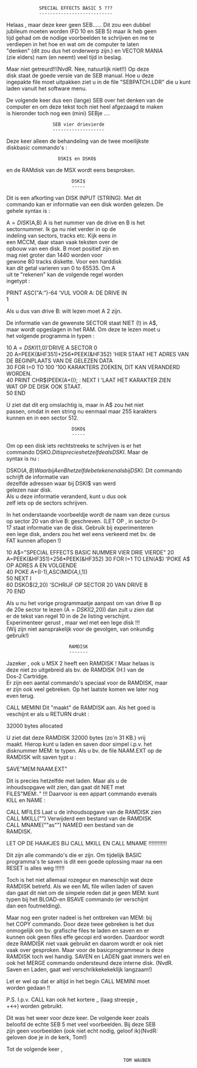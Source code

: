                 SPECIAL EFFECTS BASIC 5 ???                     
                ---------------------------                     
                                                                
 Helaas , maar deze keer geen SEB...... Dit zou een dubbel      
 jubileum moeten worden (FD 10 en SEB 5) maar ik heb geen       
 tijd gehad om de nodige voorbeelden te schrijven en me te      
 verdiepen in het hoe en wat om de computer te laten            
 "denken" (dit zou dus het onderwerp zijn.) en VECTOR MANIA     
 (zie elders) nam (en neemt) veel tijd in beslag.               
                                                                
 Maar niet getreurd!!(NvdR. Nee, natuurlijk niet!!) Op deze     
 disk staat de goede versie van de SEB manual. Hoe u deze       
 ingepakte file moet uitpakken ziet u in de file "SEBPATCH.LDR" 
 die u kunt laden vanuit het software menu.                     
                                                                
 De volgende keer dus een (lange) SEB over het denken van de    
 computer en om deze tekst toch niet heel afgezaagd te maken    
 is hieronder toch nog een (mini) SEBje ....                    
                                                                
                                                                
                     SEB vier drievierde                        
                     -------------------                        
                                                                
 Deze keer alleen de behandeling van de twee moeilijkste        
 diskbasic commando's :                                         
                                                                
                       DSKI$ en DSKO$                           
                                                                
 en de RAMdisk van de MSX wordt eens besproken.                 
                                                                
                                                                
                            DSKI$                               
                            -----                               
 Dit is een afkorting van DISK INPUT (STRING). Met dit          
 commando kan er informatie van een disk worden gelezen. De     
 gehele syntax is :                                             
                                                                
 A$=DISK$(A,B)  A is het nummer van de drive en B is het        
                sectornummer. Ik ga nu niet verder in op de     
                indeling van sectors, tracks etc. Kijk eens in  
                een MCCM, daar staan vaak teksten over de       
                opbouw van een disk. B moet positief zijn en    
                mag niet groter dan 1440 worden voor            
                gewone 80 tracks diskette. Voor een harddisk    
                kan dit getal varieren van 0 to 65535. Om A     
                uit te "rekenen" kan de volgende regel worden   
                ingetypt :                                      
                                                                
 PRINT ASC("A:")-64 'VUL VOOR A: DE DRIVE IN                    
  1                                                             
                                                                
 Als u dus van drive B: wilt lezen moet A 2 zijn.               
                                                                
 De informatie van de gewenste SECTOR staat NIET (!) in A$,     
 maar wordt opgeslagen in het RAM. Om deze te lezen moet u      
 het volgende programma in typen :                              
                                                                
 10 A$=DSKI$(1,0)'DRIVE A SECTOR 0                              
 20 A=PEEK(&HF351)+256*PEEK(&HF352) 'HIER STAAT HET ADRES VAN   
    DE BEGINPLAATS VAN DE GELEZEN DATA                          
 30 FOR I=0 TO 100 '100 KARAKTERS ZOEKEN, DIT KAN VERANDERD     
    WORDEN.                                                     
 40 PRINT CHR$(PEEK(A+I)); : NEXT I 'LAAT HET KARAKTER ZIEN     
    WAT OP DE DISK OOK STAAT.                                   
 50 END                                                         
                                                                
 U ziet dat dit erg omslachtig is, maar in A$ zou het niet      
 passen, omdat in een string nu eenmaal maar 255 karakters      
 kunnen en in een sector 512.                                   
                                                                
                            DSKO$                               
                            -----                               
                                                                
 Om op een disk iets rechtstreeks te schrijven is er het        
 commando DSKO$. Dit is precies hetzelfde als DSKI$. Maar de    
 syntax is nu :                                                 
                                                                
 DSKO$(A,B)  Waarbij A en B hetzelfde betekenen als bij         
             DSKI$. Dit commando schrijft de informatie van     
             dezelfde adressen waar bij DSKI$ van werd          
             gelezen naar disk.                                 
             Als u deze informatie veranderd, kunt u dus ook    
             zelf iets op de sectors schrijven.                 
                                                                
 In het onderstaande voorbeeldje wordt de naam van deze cursus  
 op sector 20 van drive B: geschreven. (LET OP , in sector 0-   
 17 staat informatie van de disk. Gebruik bij experimenteren    
 een lege disk, anders zou het wel eens verkeerd met bv. de     
 FAT kunnen aflopen !)                                          
                                                                
 10 A$="SPECIAL EFFECTS BASIC NUMMER VIER DRIE VIERDE"          
 20 A=PEEK(&HF351)+256*PEEK(&HF352)                             
 30 FOR I=1 TO LEN(A$) 'POKE A$ OP ADRES A EN VOLGENDE          
 40 POKE A+(I-1),ASC(MID$(A$,I,1))                              
 50 NEXT I                                                      
 60 DSKO$(2,20) 'SCHRIJF OP SECTOR 20 VAN DRIVE B               
 70 END                                                         
                                                                
 Als u nu het vorige programmaatje aanpast om van drive B op    
 de 20e sector te lezen (A$=DSKI$(2,20)) dan zult u zien dat    
 er de tekst van regel 10 in de 2e listing verschijnt.          
 Experimenteer gerust , maar wel met een lege disk !!!          
 (Wij zijn niet aansprakelijk voor de gevolgen, van onkundig    
 gebruik!)                                                      
                                                                
                           RAMDISK                              
                           -------                              
                                                                
 Jazeker , ook u MSX 2 heeft een RAMDISK ! Maar helaas is       
 deze niet zo uitgebreid als bv. de RAMDISK (H:) van de         
 Dos-2 Cartridge.                                               
 Er zijn een aantal commando's speciaal voor de RAMDISK, maar   
 er zijn ook veel gebreken. Op het laatste komen we later nog   
 even terug.                                                    
                                                                
 CALL MEMINI   Dit "maakt" de RAMDISK aan. Als het goed is      
               veschijnt er als u RETURN drukt :                
                                                                
 32000 bytes allocated                                          
                                                                
 U ziet dat deze RAMDISK 32000 bytes (zo'n 31 KB.) vrij         
 maakt. Hierop kunt u laden en saven door simpel i.p.v. het     
 disknummer MEM: te typen. Als u bv. de file NAAM.EXT op de     
 RAMDISK wilt saven typt u :                                    
                                                                
 SAVE"MEM:NAAM.EXT"                                             
                                                                
 Dit is precies hetzelfde met laden. Maar als u de              
 inhoudsopgave wilt zien, dan gaat dit NIET met                 
 FILES"MEM:*.*" !!! Daarvoor is een appart commando evenals     
 KILL en NAME :                                                 
                                                                
 CALL MFILES  Laat u de inhoudsopgave van de RAMDISK zien       
 CALL MKILL("<naam>")  Verwijderd een bestand van de RAMDISK    
 CALL MNAME("<naam>"as"<naam>") NAMED een bestand van de        
                                RAMDISK.                        
                                                                
 LET OP DE HAAKJES BIJ CALL MKILL EN CALL MNAME !!!!!!!!!!!!    
                                                                
 Dit zijn alle commando's die er zijn. Om tijdelijk BASIC       
 programma's te saven is dit een goede oplossing maar na een    
 RESET is alles weg !!!!!!                                      
                                                                
 Toch is het niet allemaal rozegeur en maneschijn wat deze      
 RAMDISK betrefd. Als we een ML file willen laden of saven      
 dan gaat dit niet om de simpele reden dat je geen MEM: kunt    
 typen bij het BLOAD-en BSAVE commando (er verschijnt           
 dan een foutmelding).                                          
                                                                
 Maar nog een groter nadeel is het ontbreken van MEM: bij       
 het COPY commando. Door deze twee gebreken is het dus          
 onmogelijk om bv. grafische files te laden en saven en er      
 kunnen ook geen files effe gecopi erd worden. Daardoor wordt   
 deze RAMDISK niet vaak gebruikt en daarom wordt er ook niet    
 vaak over gesproken. Maar voor de basicprogrammeur is deze     
 RAMDISK toch wel handig. SAVEN en LADEN gaat immers wel en     
 ook het MERGE commando ondersteund deze interne disk. (NvdR.   
 Saven en Laden, gaat wel verschrikkekekeklijk langzaam!)       
                                                                
 Let er wel op dat er altijd in het begin CALL MEMINI moet      
 worden gedaan !!                                               
                                                                
 P.S. I.p.v. CALL kan ook het kortere _ (laag streepje ,        
 <SHIFT>+<->) worden gebruikt.                                  
                                                                
                                                                
 Dit was het weer voor deze keer. De volgende keer zoals        
 beloofd de echte SEB 5 met veel voorbeelden. Bij deze SEB      
 zijn geen voorbeelden (ook niet echt nodig, geloof ik)(NvdR:   
 geloven doe je in de kerk, Tom!)                               
                                                                
 Tot de volgende keer ,                                         
                                                                
                                               TOM WAUBEN   
